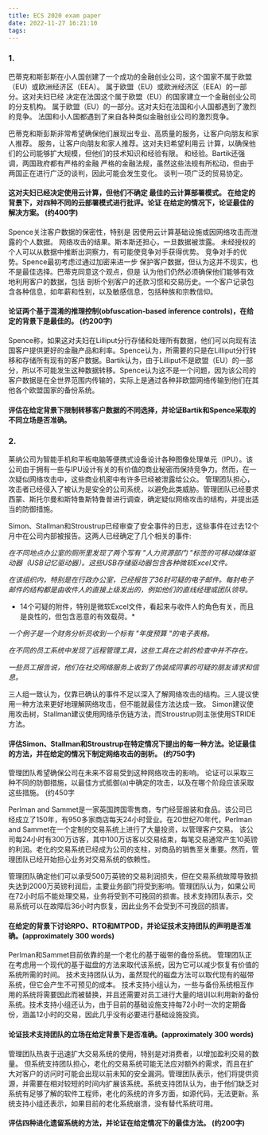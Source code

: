 ```yaml
---
title: ECS 2020 exam paper
date: 2022-11-27 16:21:10
tags:
---
```


### 1.

巴蒂克和斯彭斯在小人国创建了一个成功的金融创业公司，这个国家不属于欧盟（EU）或欧洲经济区（EEA）。 属于欧盟（EU）或欧洲经济区（EEA）的一部分。这对夫妇已经  决定在法国这个属于欧盟（EU）的国家建立一个金融创业公司的分支机构。 属于欧盟（EU）的一部分。这对夫妇在法国和小人国都遇到了激烈的竞争。 法国和小人国都遇到了来自各种类似金融创业公司的激烈竞争。 

巴蒂克和斯彭斯非常希望确保他们展现出专业、高质量的服务，让客户向朋友和家人推荐。 服务，让客户向朋友和家人推荐。这对夫妇希望利用云  计算，以确保他们的公司能够扩大规模，但他们的技术知识和经验有限。 和经验。Bartik还强调，两国政府都有严格的金融  严格的金融法规，虽然这些法规有所松动，但由于两国正在进行广泛的谈判，因此可能会发生变化。 谈判一项广泛的贸易协定。

#### 这对夫妇已经决定使用云计算，但他们不确定  最佳的云计算部署模式。 在给定的背景下，对四种不同的云部署模式进行批评。论证  在给定的情况下，论证最佳的解决方案。 (约400字)

Spence关注客户数据的保密性，特别是  因使用云计算基础设施或因网络攻击而泄露的个人数据。 网络攻击的结果。斯本斯还担心，一旦数据被泄露。 未经授权的个人可以从数据中推断出洞察力，有可能使竞争对手获得优势。 竞争对手的优势。Spence最初考虑过通过加密来进一步  保护客户数据，但认为这并不现实，也不是最佳选择。巴蒂克同意这个观点，但是  认为他们仍然必须确保他们能够有效地利用客户的数据，包括  剖析个别客户的还款习惯和交易历史。一个客户记录包含各种信息，如年薪和性别，以及敏感信息，包括种族和宗教信仰。

#### 论证两个基于混淆的推理控制(obfuscation-based inference controls)，在给定的背景下是最佳的。 (约200字)

Spence称，如果这对夫妇在Lilliput分行存储和处理所有数据，他们可以向现有法国客户提供更好的金融产品和利率。Spence认为，所需要的只是在Lilliput分行转移和存储所有现有的客户数据。Bartik认为，由于Lilliput不是欧盟（EU）的一部分，所以不可能发生这种数据转移。Spence认为这不是一个问题，因为该公司的客户数据是在全世界范围内传输的，实际上是通过各种非欧盟网络传输到他们在其他各个欧盟国家的备份系统。

#### 评估在给定背景下限制转移客户数据的不同选择，并论证Bartik和Spence采取的不同立场是否准确。

### 2.

莱纳公司为智能手机和平板电脑等便携式设备设计各种图像处理单元（IPU）。该公司由于拥有一些与IPU设计有关的有价值的商业秘密而保持竞争力。然而，在一次疑似网络攻击中，这些商业机密中有许多已经被泄露给公众。 管理团队担心，攻击者已经侵入了被认为是安全的公司系统，以避免此类威胁。管理团队已经要求西蒙、斯托尔曼和斯特鲁斯特鲁普进行调查，确定疑似网络攻击的结构，并提出适当的防御措施。

Simon、Stallman和Stroustrup已经审查了安全事件的日志，这些事件在过去12个月中在公司内部被报告。这两人已经确定了几个相关的事件:

*在不同地点办公室的厕所里发现了两个写有 "人力资源部门 "标签的可移动媒体驱动器（USB记忆驱动器）。这些USB存储驱动器包含各种微软Excel文件。*

*在该组织内，特别是在行政办公室，已经报告了36封可疑的电子邮件。每封电子邮件的结构都是由收件人的直接上级发出的，例如他们的直线经理或团队领导。*

* 14个可疑的附件，特别是微软Excel文件，看起来与收件人的角色有关，而且是良性的，但包含恶意的有效载荷。*

*一个例子是一个财务分析员收到一个标有 "年度预算 "的电子表格。*

*在不同的员工系统中发现了远程管理工具，这些工具在之前的检查中并不存在。*

 *一些员工报告说，他们在社交网络服务上收到了伪装成同事的可疑的朋友请求和信息。*

三人组一致认为，仅靠已确认的事件不足以深入了解网络攻击的结构。三人提议使用一种方法来更好地理解网络攻击，但不能就最佳方法达成一致。 Simon建议使用攻击树，Stallman建议使用网络杀伤链方法，而Stroustrup则主张使用STRIDE方法。

#### 评估Simon、Stallman和Stroustrup在特定情况下提出的每一种方法。论证最佳的方法，并在给定的情况下制定网络攻击的剖析。 (约750字)



管理团队希望确保公司在未来不容易受到这种网络攻击的影响。
论证可以采取三种不同的防御措施，以最佳方式抵御(a)中确定的攻击，以及在哪个阶段应该采取这些措施。
(约450字

Perlman and Sammet是一家英国跨国零售商，专门经营服装和食品。该公司已经成立了150年，有950多家商店每天24小时营业。在20世纪70年代，Perlman and Sammet在一个定制的交易系统上进行了大量投资，以管理客户交易。 该公司每24小时有300万访客，其中100万访客以交易结束，每笔交易通常产生10英镑的利润。老化的交易系统已经成为公司的支柱，对商品的销售至关重要。然而，管理团队已经开始担心业务对交易系统的依赖性。

管理团队确定他们可以承受500万英镑的交易利润损失，但在交易系统故障导致损失达到2000万英镑利润后，主要业务部门将受到影响。管理团队认为，如果公司在72小时后不能处理交易，业务将受到不可挽回的损害。技术支持团队表示，交易系统可以在故障后36小时内恢复，因此业务不会受到不可挽回的损害。

#### 在给定的背景下讨论RPO、RTO和MTPOD，并论证技术支持团队的声明是否准确。(approximately 300 words)

Perlman和Sammet目前依靠的是一个老化的基于磁带的备份系统。 管理团队正在考虑用一个现代的基于磁盘的方法来取代该系统，因为它可以减少恢复有价值的系统所需的时间。 技术支持团队认为，虽然现代的磁盘方法可以取代现有的磁带系统，但它会产生不可预见的成本。 技术支持小组认为，一些与备份系统相互作用的系统将需要因此而被替换，并且还需要对员工进行大量的培训以利用新的备份系统。技术支持小组还认为，由于目前的基础设施支持每72小时一次的定期备份，涵盖12小时的交易，因此几乎没有必要进行基础设施投资。

#### 论证技术支持团队的立场在给定背景下是否准确。(approximately 300 words)

管理团队热衷于迅速扩大交易系统的使用，特别是对消费者，以增加盈利交易的数量。 但系统支持团队担心，老化的交易系统可能无法应对额外的需求，而且在扩大对客户的访问时可能会出现以前未知的安全漏洞。管理团队表示，他们将提供资源，并需要在相对较短的时间内扩展该系统。系统支持团队认为，由于他们缺乏对系统有足够了解的软件工程师，老化的系统的许多方面，如源代码，无法更新。系统支持小组还表示，如果目前的老化系统崩溃，没有替代系统可用。

#### 评估四种进化遗留系统的方法，并论证在给定情况下的最佳方法。 (约200字)



